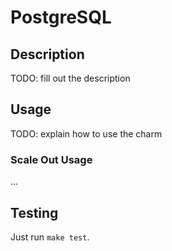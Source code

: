 # PostgreSQL

## Description

TODO: fill out the description

## Usage

TODO: explain how to use the charm

### Scale Out Usage

...

## Testing

Just run `make test`.
